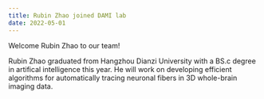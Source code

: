 ```yaml
---
title: Rubin Zhao joined DAMI lab
date: 2022-05-01
---
```

Welcome Rubin Zhao to our team!

<!--more-->

Rubin Zhao graduated from Hangzhou Dianzi University with a BS.c degree in artifical intelligence this year. He will work on developing efficient algorithms for automatically tracing neuronal fibers in 3D whole-brain imaging data.
